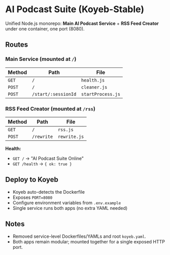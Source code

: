 # AI Podcast Suite (Koyeb-Stable)

Unified Node.js monorepo: **Main AI Podcast Service** + **RSS Feed Creator** under one container, one port (8080).

## Routes

### Main Service (mounted at `/`)
| Method | Path | File |
|---|---|---|
| `GET` | `/` | `health.js` |
| `POST` | `/` | `cleaner.js` |
| `POST` | `/start/:sessionId` | `startProcess.js` |

### RSS Feed Creator (mounted at `/rss`)
| Method | Path | File |
|---|---|---|
| `GET` | `/` | `rss.js` |
| `POST` | `/rewrite` | `rewrite.js` |

**Health:**
- `GET /` → "AI Podcast Suite Online"
- `GET /health` → `{ ok: true }`

## Deploy to Koyeb

- Koyeb auto-detects the Dockerfile
- Exposes `PORT=8080`
- Configure environment variables from `.env.example`
- Single service runs both apps (no extra YAML needed)

## Notes
- Removed service-level Dockerfiles/YAMLs and root `koyeb.yaml`.
- Both apps remain modular; mounted together for a single exposed HTTP port.
